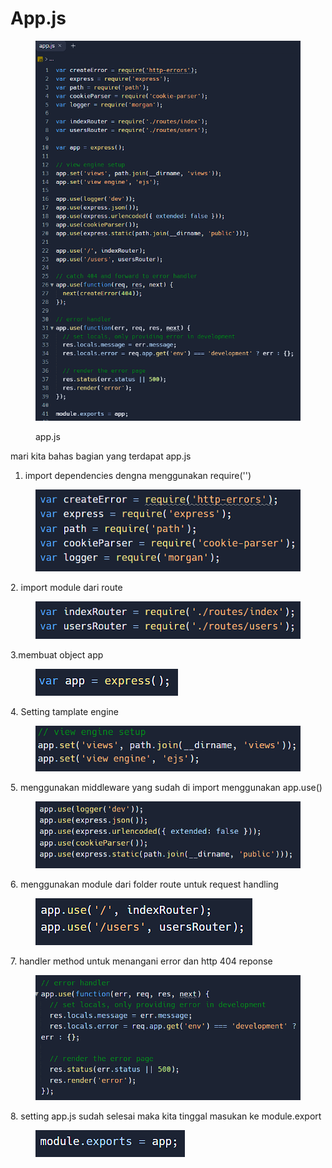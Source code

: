 # App.js

<figure><img src="../.gitbook/assets/image (14).png" alt=""><figcaption><p>app.js</p></figcaption></figure>

mari kita bahas bagian yang terdapat app.js

1. import dependencies dengna menggunakan require('')

<figure><img src="../.gitbook/assets/image (10).png" alt=""><figcaption></figcaption></figure>

&#x20;2\. import module dari route

<figure><img src="../.gitbook/assets/image (13).png" alt=""><figcaption></figcaption></figure>

&#x20;3.membuat object app

<figure><img src="../.gitbook/assets/image (11).png" alt=""><figcaption></figcaption></figure>

&#x20;4\. Setting tamplate engine

<figure><img src="../.gitbook/assets/image (5).png" alt=""><figcaption></figcaption></figure>

5\. menggunakan middleware yang sudah di import menggunakan app.use()

<figure><img src="../.gitbook/assets/image (12).png" alt=""><figcaption></figcaption></figure>

6\. menggunakan module dari folder route untuk request handling

<figure><img src="../.gitbook/assets/image (16).png" alt=""><figcaption></figcaption></figure>

7\. handler method untuk menangani error dan http 404 reponse

<figure><img src="../.gitbook/assets/image (17).png" alt=""><figcaption></figcaption></figure>

8\. setting app.js sudah selesai maka kita tinggal masukan ke module.export

<figure><img src="../.gitbook/assets/image (15).png" alt=""><figcaption></figcaption></figure>
